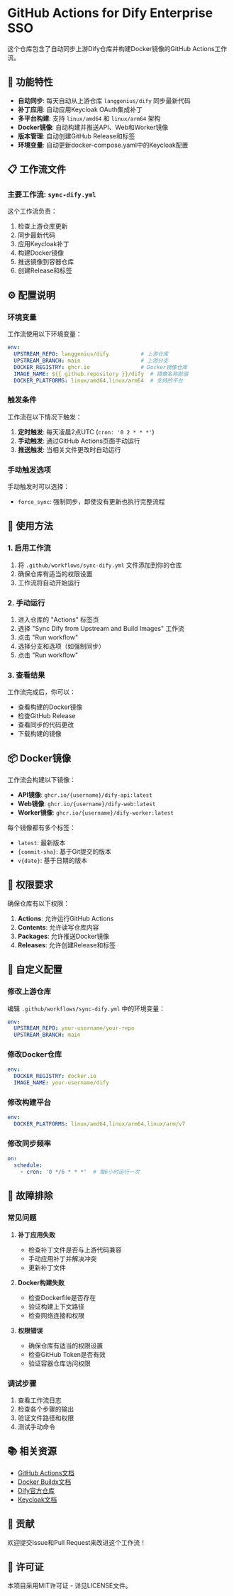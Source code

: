 # GitHub Actions for Dify Enterprise SSO

这个仓库包含了自动同步上游Dify仓库并构建Docker镜像的GitHub Actions工作流。

## 🚀 功能特性

- **自动同步**: 每天自动从上游仓库 `langgenius/dify` 同步最新代码
- **补丁应用**: 自动应用Keycloak OAuth集成补丁
- **多平台构建**: 支持 `linux/amd64` 和 `linux/arm64` 架构
- **Docker镜像**: 自动构建并推送API、Web和Worker镜像
- **版本管理**: 自动创建GitHub Release和标签
- **环境变量**: 自动更新docker-compose.yaml中的Keycloak配置

## 📋 工作流文件

### 主要工作流: `sync-dify.yml`

这个工作流负责：
1. 检查上游仓库更新
2. 同步最新代码
3. 应用Keycloak补丁
4. 构建Docker镜像
5. 推送镜像到容器仓库
6. 创建Release和标签

## ⚙️ 配置说明

### 环境变量

工作流使用以下环境变量：

```yaml
env:
  UPSTREAM_REPO: langgenius/dify          # 上游仓库
  UPSTREAM_BRANCH: main                   # 上游分支
  DOCKER_REGISTRY: ghcr.io                # Docker镜像仓库
  IMAGE_NAME: ${{ github.repository }}/dify  # 镜像名称前缀
  DOCKER_PLATFORMS: linux/amd64,linux/arm64  # 支持的平台
```

### 触发条件

工作流在以下情况下触发：

1. **定时触发**: 每天凌晨2点UTC (`cron: '0 2 * * *'`)
2. **手动触发**: 通过GitHub Actions页面手动运行
3. **推送触发**: 当相关文件更改时自动运行

### 手动触发选项

手动触发时可以选择：
- `force_sync`: 强制同步，即使没有更新也执行完整流程

## 🔧 使用方法

### 1. 启用工作流

1. 将 `.github/workflows/sync-dify.yml` 文件添加到你的仓库
2. 确保仓库有适当的权限设置
3. 工作流将自动开始运行

### 2. 手动运行

1. 进入仓库的 "Actions" 标签页
2. 选择 "Sync Dify from Upstream and Build Images" 工作流
3. 点击 "Run workflow"
4. 选择分支和选项（如强制同步）
5. 点击 "Run workflow"

### 3. 查看结果

工作流完成后，你可以：
- 查看构建的Docker镜像
- 检查GitHub Release
- 查看同步的代码更改
- 下载构建的镜像

## 📦 Docker镜像

工作流会构建以下镜像：

- **API镜像**: `ghcr.io/{username}/dify-api:latest`
- **Web镜像**: `ghcr.io/{username}/dify-web:latest`
- **Worker镜像**: `ghcr.io/{username}/dify-worker:latest`

每个镜像都有多个标签：
- `latest`: 最新版本
- `{commit-sha}`: 基于Git提交的版本
- `v{date}`: 基于日期的版本

## 🔐 权限要求

确保仓库有以下权限：

1. **Actions**: 允许运行GitHub Actions
2. **Contents**: 允许读写仓库内容
3. **Packages**: 允许推送Docker镜像
4. **Releases**: 允许创建Release和标签

## 📝 自定义配置

### 修改上游仓库

编辑 `.github/workflows/sync-dify.yml` 中的环境变量：

```yaml
env:
  UPSTREAM_REPO: your-username/your-repo
  UPSTREAM_BRANCH: main
```

### 修改Docker仓库

```yaml
env:
  DOCKER_REGISTRY: docker.io
  IMAGE_NAME: your-username/dify
```

### 修改构建平台

```yaml
env:
  DOCKER_PLATFORMS: linux/amd64,linux/arm64,linux/arm/v7
```

### 修改同步频率

```yaml
on:
  schedule:
    - cron: '0 */6 * * *'  # 每6小时运行一次
```

## 🚨 故障排除

### 常见问题

1. **补丁应用失败**
   - 检查补丁文件是否与上游代码兼容
   - 手动应用补丁并解决冲突
   - 更新补丁文件

2. **Docker构建失败**
   - 检查Dockerfile是否存在
   - 验证构建上下文路径
   - 检查网络连接和权限

3. **权限错误**
   - 确保仓库有适当的权限设置
   - 检查GitHub Token是否有效
   - 验证容器仓库访问权限

### 调试步骤

1. 查看工作流日志
2. 检查各个步骤的输出
3. 验证文件路径和权限
4. 测试手动命令

## 📚 相关资源

- [GitHub Actions文档](https://docs.github.com/en/actions)
- [Docker Buildx文档](https://docs.docker.com/buildx/)
- [Dify官方仓库](https://github.com/langgenius/dify)
- [Keycloak文档](https://www.keycloak.org/documentation)

## 🤝 贡献

欢迎提交Issue和Pull Request来改进这个工作流！

## 📄 许可证

本项目采用MIT许可证 - 详见LICENSE文件。
